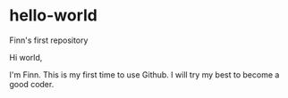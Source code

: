 # hello-world
Finn's first repository

Hi world,

I'm Finn. This is my first time to use Github. I will try my best to become a good coder.
